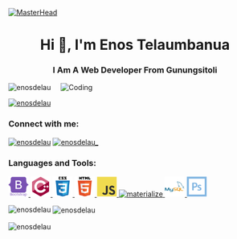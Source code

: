 [![MasterHead](https://www.pramukhdigital.com/wp-content/uploads/2018/07/New-PNC-Animated-Banners.gif)](https://enosdelau.io)
<h1 align="center">Hi 👋, I'm Enos Telaumbanua</h1>
<h3 align="center">I Am A Web Developer From Gunungsitoli</h3>
<img align="right" alt="Coding" width="400" src="[https://camo.githubusercontent.com/e278cbf655da98c004011927c9b4ef9ace0e73c9b8a41892b778bbe03c045379/68747470733a2f2f637373706f696e743130312e636f6d2f77702d636f6e74656e742f75706c6f6164732f323032302f31302f446576656c6f7065722d6f6e2d6c6170746f702e676966](https://c.tenor.com/fdvOlldr5RYAAAAC/private.gif)">


<p align="left"> <img src="https://komarev.com/ghpvc/?username=enosdelau&label=Profile%20views&color=0e75b6&style=flat" alt="enosdelau" /> </p>

<p align="left"> <a href="https://twitter.com/enosdelau" target="blank"><img src="https://img.shields.io/twitter/follow/enosdelau?logo=twitter&style=for-the-badge" alt="enosdelau" /></a> </p>

<h3 align="left">Connect with me:</h3>
<p align="left">
<a href="https://twitter.com/enosdelau" target="blank"><img align="center" src="https://raw.githubusercontent.com/rahuldkjain/github-profile-readme-generator/master/src/images/icons/Social/twitter.svg" alt="enosdelau" height="30" width="40" /></a>
<a href="https://instagram.com/enosdelau_" target="blank"><img align="center" src="https://raw.githubusercontent.com/rahuldkjain/github-profile-readme-generator/master/src/images/icons/Social/instagram.svg" alt="enosdelau_" height="30" width="40" /></a>
</p>

<h3 align="left">Languages and Tools:</h3>
<p align="left"> <a href="https://getbootstrap.com" target="_blank" rel="noreferrer"> <img src="https://raw.githubusercontent.com/devicons/devicon/master/icons/bootstrap/bootstrap-plain-wordmark.svg" alt="bootstrap" width="40" height="40"/> </a> <a href="https://www.w3schools.com/cpp/" target="_blank" rel="noreferrer"> <img src="https://raw.githubusercontent.com/devicons/devicon/master/icons/cplusplus/cplusplus-original.svg" alt="cplusplus" width="40" height="40"/> </a> <a href="https://www.w3schools.com/css/" target="_blank" rel="noreferrer"> <img src="https://raw.githubusercontent.com/devicons/devicon/master/icons/css3/css3-original-wordmark.svg" alt="css3" width="40" height="40"/> </a> <a href="https://www.w3.org/html/" target="_blank" rel="noreferrer"> <img src="https://raw.githubusercontent.com/devicons/devicon/master/icons/html5/html5-original-wordmark.svg" alt="html5" width="40" height="40"/> </a> <a href="https://developer.mozilla.org/en-US/docs/Web/JavaScript" target="_blank" rel="noreferrer"> <img src="https://raw.githubusercontent.com/devicons/devicon/master/icons/javascript/javascript-original.svg" alt="javascript" width="40" height="40"/> </a> <a href="https://materializecss.com/" target="_blank" rel="noreferrer"> <img src="https://raw.githubusercontent.com/prplx/svg-logos/5585531d45d294869c4eaab4d7cf2e9c167710a9/svg/materialize.svg" alt="materialize" width="40" height="40"/> </a> <a href="https://www.mysql.com/" target="_blank" rel="noreferrer"> <img src="https://raw.githubusercontent.com/devicons/devicon/master/icons/mysql/mysql-original-wordmark.svg" alt="mysql" width="40" height="40"/> </a> <a href="https://www.photoshop.com/en" target="_blank" rel="noreferrer"> <img src="https://raw.githubusercontent.com/devicons/devicon/master/icons/photoshop/photoshop-line.svg" alt="photoshop" width="40" height="40"/> </a> </p>

<p><img align="left" src="https://github-readme-stats.vercel.app/api/top-langs?username=enosdelau&show_icons=true&locale=en&layout=compact" alt="enosdelau" /></p>

<p>&nbsp;<img align="center" src="https://github-readme-stats.vercel.app/api?username=enosdelau&show_icons=true&locale=en" alt="enosdelau" /></p>

<p><img align="center" src="https://github-readme-streak-stats.herokuapp.com/?user=enosdelau&" alt="enosdelau" /></p>
